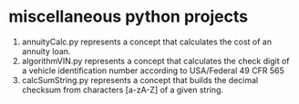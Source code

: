 <h1>miscellaneous python projects</h1>
<ol>
<li>annuityCalc.py represents a concept that calculates the cost of an annuity loan.</li>
<li>algorithmVIN.py represents a concept that calculates the check digit of a vehicle identification number according to USA/Federal 49 CFR 565</li>
<li>calcSumString.py represents a concept that builds the decimal checksum from characters [a-zA-Z] of a given string.</li>
</ol>
